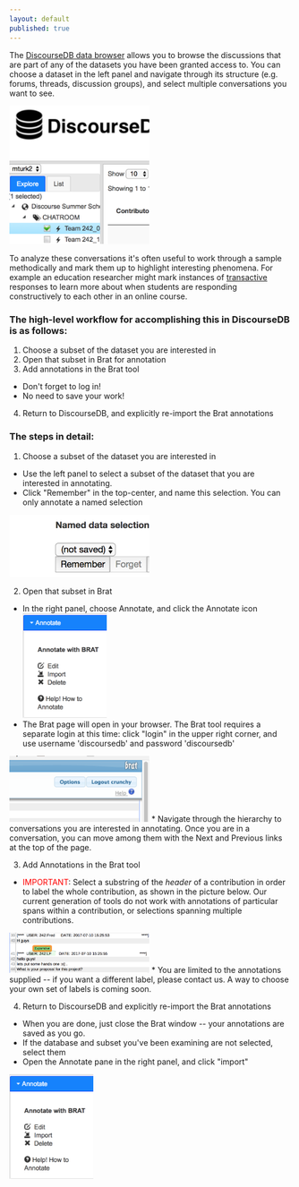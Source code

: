 ```yaml
---
layout: default
published: true
---
```


The [DiscourseDB data browser](https://erebor.lti.cs.cmu.edu/discoursedb/) allows you to 
browse the discussions that are part of any of the datasets you have been granted access to.
You can choose a dataset in the left panel and navigate through its structure (e.g. forums,
threads, discussion groups), and select multiple conversations you want to see.

<img alt="Drill down to checkboxes in left-hand panel" src="select_subset.png" width="250px">

To analyze these conversations it's often useful to work through a sample methodically and
mark them up to highlight interesting phenomena.  For example an education researcher might
mark instances of [transactive](https://www.ncbi.nlm.nih.gov/pmc/articles/PMC5405832/) 
responses to learn more about when students are responding constructively to each other in
an online course.

<h3>The high-level workflow for accomplishing this in DiscourseDB is as follows:</h3>

1. Choose a subset of the dataset you are interested in
2. Open that subset in Brat for annotation
3. Add annotations in the Brat tool 
  * Don't forget to log in!
  * No need to save your work!
4. Return to DiscourseDB, and explicitly re-import the Brat annotations

<h3>The steps in detail:</h3>

1. Choose a subset of the dataset you are interested in
  * Use the left panel to select a subset of the dataset that you are interested in annotating.
  * Click "Remember" in the top-center, and name this selection.  You can only annotate a named selection

<img alt="Click remember then type the name you want to assign" src="save_selection.png" width="250px"> 
  
  
2. Open that subset in Brat  
  * In the right panel, choose Annotate, and click the Annotate icon <img alt="click Annotate" src="brat_choices.png" width="150px">
  * The Brat page will open in your browser.  The Brat tool 
requires a separate login at this time: click "login" in the upper right
corner, and use username 'discoursedb' and password 'discoursedb' 

<img alt="click Brat in upper right, and log in" src="brat_login.png" width="250px">
  * Navigate through the hierarchy to conversations you are interested in
annotating.  Once you are in a conversation, you can move among them with the Next and Previous
links at the top of the page.

3. Add Annotations in the Brat tool
  * <font color="red">IMPORTANT</font>: Select a substring of the <em>header</em> of a contribution
in order to label the whole contribution, as shown in the picture below.  Our current generation of
tools do not work with annotations of particular spans within a contribution, or selections spanning
multiple contributions. 

<img alt="select part of the header of a contribution" src="select_header.png" width="250px">
  * You are limited to the annotations supplied -- if you want a different label, please contact us.
A way to choose your own set of labels is coming soon.

4. Return to DiscourseDB and explicitly re-import the Brat annotations
  * When you are done, just close the Brat window -- your annotations are saved as you go.
  * If the database and subset you've been examining are not selected, select them
  * Open the Annotate pane in the right panel, and click "import" 
  
<img alt="click Annotate" src="brat_choices.png" width="150px">

